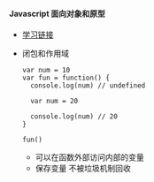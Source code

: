 #### Javascript 面向对象和原型
* [学习链接](https://ke.qq.com/webcourse/index.html#course_id=186871&term_id=100221347&taid=1383795513285111&vid=y1419g4c24e)

* 闭包和作用域
  ```
  var num = 10
  var fun = function() {
    console.log(num) // undefined

    var num = 20

    console.log(num) // 20
  }

  fun()
  ```
  + 可以在函数外部访问内部的变量
  + 保存变量 不被垃圾机制回收
  
